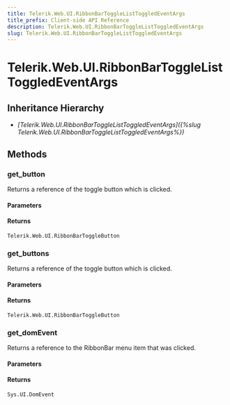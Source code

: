 ```yaml
---
title: Telerik.Web.UI.RibbonBarToggleListToggledEventArgs
title_prefix: Client-side API Reference
description: Telerik.Web.UI.RibbonBarToggleListToggledEventArgs
slug: Telerik.Web.UI.RibbonBarToggleListToggledEventArgs
---
```


# Telerik.Web.UI.RibbonBarToggleListToggledEventArgs

## Inheritance Hierarchy

* *[Telerik.Web.UI.RibbonBarToggleListToggledEventArgs]({%slug Telerik.Web.UI.RibbonBarToggleListToggledEventArgs%})*


## Methods

### get_button

Returns a reference of the toggle button which is clicked. 

#### Parameters

#### Returns

`Telerik.Web.UI.RibbonBarToggleButton`

### get_buttons

Returns a reference of the toggle button which is clicked. 

#### Parameters

#### Returns

`Telerik.Web.UI.RibbonBarToggleButton`

### get_domEvent

Returns a reference to the RibbonBar menu item that was clicked.

#### Parameters

#### Returns

`Sys.UI.DomEvent` 



